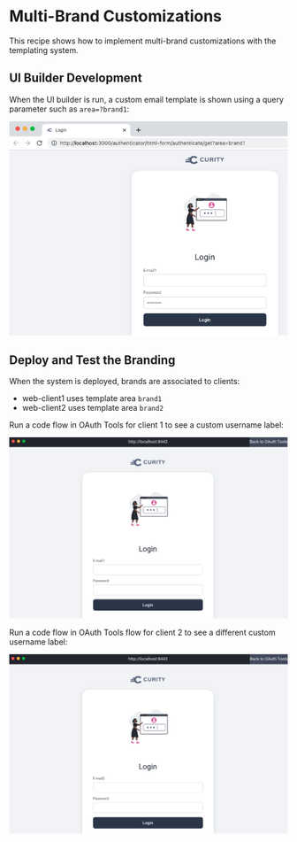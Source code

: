 # Multi-Brand Customizations

This recipe shows how to implement multi-brand customizations with the templating system.

## UI Builder Development

When the UI builder is run, a custom email template is shown using a query parameter such as `area=?brand1`:

![UI Builder Login](../../images/multi-brand/ui-builder-area.png)

## Deploy and Test the Branding

When the system is deployed, brands are associated to clients:
- web-client1 uses template area `brand1`
- web-client2 uses template area `brand2`

Run a code flow in OAuth Tools for client 1 to see a custom username label:

![OAuth Tools Login](../../images/multi-brand/client1.png)

Run a code flow in OAuth Tools flow for client 2 to see a different custom username label:

![OAuth Tools Login](../../images/multi-brand/client2.png)
